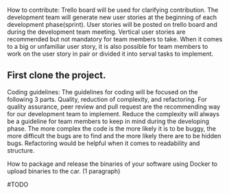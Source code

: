 How to contribute:
Trello board will be used for clarifying contribution. The development team will generate new user stories at the beginning of each development phase(sprint). User stories will be posted on trello board and during the development team meeting. Vertical user stories are recommended but not mandatory for team members to take. When it comes to a big or unfamiliar user story, it is also possible for team members to work on the user story in pair or divided it into serval tasks to implement. 
 
First clone the project.
---

Coding guidelines:
The guidelines for coding will be focused on the following 3 parts. Quality, reduction of complexity, and refactoring. For quality assurance, peer review and pull request are the recommending way for our development team to implement. Reduce the complexity will always be a guideline for team members to keep in mind during the developing phase. The more complex the code is the more likely it is to be buggy, the more difficult the bugs are to find and the more likely there are to be hidden bugs. Refactoring would be helpful when it comes to readability and structure.

How to package and release the binaries of your software using Docker to upload binaries to the car. (1 paragraph)

#TODO
